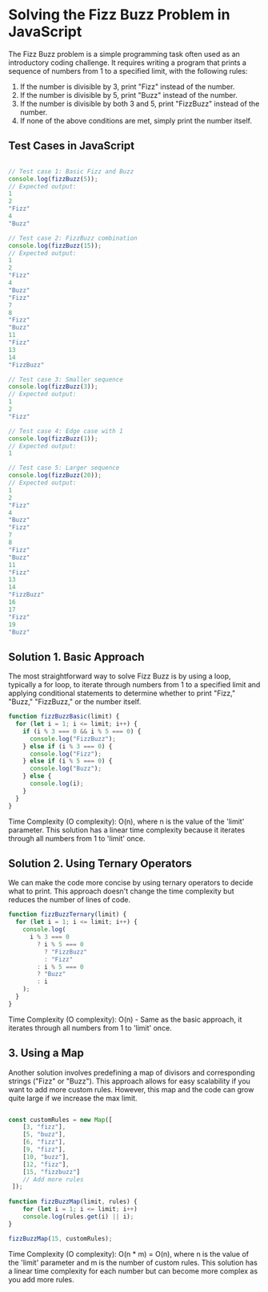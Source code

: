 # Solving the Fizz Buzz Problem in JavaScript

The Fizz Buzz problem is a simple programming task often used as an introductory coding challenge. It requires writing a program that prints a sequence of numbers from 1 to a specified limit, with the following rules:

1. If the number is divisible by 3, print "Fizz" instead of the number.
2. If the number is divisible by 5, print "Buzz" instead of the number.
3. If the number is divisible by both 3 and 5, print "FizzBuzz" instead of the number.
3. If none of the above conditions are met, simply print the number itself.

## Test Cases in JavaScript

```javascript

// Test case 1: Basic Fizz and Buzz
console.log(fizzBuzz(5));
// Expected output:
1
2
"Fizz"
4
"Buzz"

// Test case 2: FizzBuzz combination
console.log(fizzBuzz(15));
// Expected output: 
1
2
"Fizz"
4
"Buzz"
"Fizz"
7
8
"Fizz"
"Buzz"
11
"Fizz"
13
14
"FizzBuzz"

// Test case 3: Smaller sequence
console.log(fizzBuzz(3));
// Expected output: 
1
2
"Fizz"

// Test case 4: Edge case with 1
console.log(fizzBuzz(1));
// Expected output:
1

// Test case 5: Larger sequence
console.log(fizzBuzz(20));
// Expected output: 
1
2
"Fizz"
4
"Buzz"
"Fizz"
7
8
"Fizz"
"Buzz"
11
"Fizz"
13
14
"FizzBuzz"
16
17
"Fizz"
19
"Buzz"
```

## Solution 1. Basic Approach

The most straightforward way to solve Fizz Buzz is by using a loop, typically a for loop, to iterate through numbers from 1 to a specified limit and applying conditional statements to determine whether to print "Fizz," "Buzz," "FizzBuzz," or the number itself.

```javascript
function fizzBuzzBasic(limit) {
  for (let i = 1; i <= limit; i++) {
    if (i % 3 === 0 && i % 5 === 0) {
      console.log("FizzBuzz");
    } else if (i % 3 === 0) {
      console.log("Fizz");
    } else if (i % 5 === 0) {
      console.log("Buzz");
    } else {
      console.log(i);
    }
  }
}
```

Time Complexity (O complexity): O(n), where n is the value of the 'limit' parameter. This solution has a linear time complexity because it iterates through all numbers from 1 to 'limit' once.

## Solution 2. Using Ternary Operators

We can make the code more concise by using ternary operators to decide what to print. This approach doesn't change the time complexity but reduces the number of lines of code.

```javascript
function fizzBuzzTernary(limit) {
  for (let i = 1; i <= limit; i++) {
    console.log(
      i % 3 === 0
        ? i % 5 === 0
          ? "FizzBuzz"
          : "Fizz"
        : i % 5 === 0
        ? "Buzz"
        : i
    );
  }
}
```

Time Complexity (O complexity): O(n) - Same as the basic approach, it iterates through all numbers from 1 to 'limit' once.

## 3. Using a Map

Another solution involves predefining a map of divisors and corresponding strings ("Fizz" or "Buzz"). This approach allows for easy scalability if you want to add more custom rules. However, this map and the code can grow quite large if we increase the max limit.

```javascript

const customRules = new Map([
    [3, "fizz"],
    [5, "buzz"],
    [6, "fizz"],
    [9, "fizz"],
    [10, "buzz"],  
    [12, "fizz"],
    [15, "fizzbuzz"]
    // Add more rules
 ]);
     
function fizzBuzzMap(limit, rules) {
    for (let i = 1; i <= limit; i++)
    console.log(rules.get(i) || i);
}

fizzBuzzMap(15, customRules);
```

Time Complexity (O complexity): O(n * m) = O(n), where n is the value of the 'limit' parameter and m is the number of custom rules. This solution has a linear time complexity for each number but can become more complex as you add more rules.
